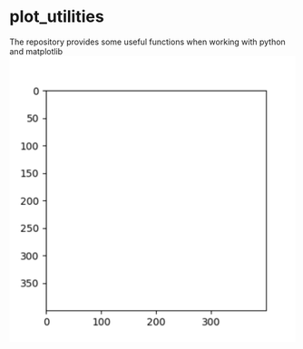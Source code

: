 # plot_utilities
The repository provides some useful functions when working with python and matplotlib
![](https://github.com/janek-gross/plot_utilities/blob/master/test.gif?raw=true)
